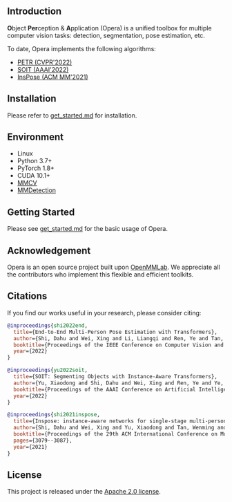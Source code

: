 ## Introduction

**O**bject **Per**ception & **A**pplication (Opera) is a unified toolbox for multiple computer vision tasks: detection, segmentation, pose estimation, etc.

To date, Opera implements the following algorithms:

- [PETR (CVPR'2022)](configs/petr)
- [SOIT (AAAI'2022)](configs/soit)
- [InsPose (ACM MM'2021)](configs/inspose)

## Installation

Please refer to [get_started.md](docs/get_started.md) for installation.

## Environment

- Linux
- Python 3.7+
- PyTorch 1.8+
- CUDA 10.1+
- [MMCV](https://mmcv.readthedocs.io/en/latest/#installation)
- [MMDetection](https://mmdetection.readthedocs.io/en/latest/#installation)

## Getting Started

Please see [get_started.md](docs/get_started.md) for the basic usage of Opera.

## Acknowledgement

Opera is an open source project built upon [OpenMMLab](https://github.com/open-mmlab/). We appreciate all the contributors who implement this flexible and efficient toolkits.

## Citations

If you find our works useful in your research, please consider citing:
```BibTeX
@inproceedings{shi2022end,
  title={End-to-End Multi-Person Pose Estimation with Transformers},
  author={Shi, Dahu and Wei, Xing and Li, Liangqi and Ren, Ye and Tan, Wenming},
  booktitle={Proceedings of the IEEE Conference on Computer Vision and Pattern Recognition (CVPR)},
  year={2022}
}

@inproceedings{yu2022soit,
  title={SOIT: Segmenting Objects with Instance-Aware Transformers},
  author={Yu, Xiaodong and Shi, Dahu and Wei, Xing and Ren, Ye and Ye, Tingqun and Tan, Wenming},
  booktitle={Proceedings of the AAAI Conference on Artificial Intelligence},
  year={2022}
}

@inproceedings{shi2021inspose,
  title={Inspose: instance-aware networks for single-stage multi-person pose estimation},
  author={Shi, Dahu and Wei, Xing and Yu, Xiaodong and Tan, Wenming and Ren, Ye and Pu, Shiliang},
  booktitle={Proceedings of the 29th ACM International Conference on Multimedia},
  pages={3079--3087},
  year={2021}
}
```

## License

This project is released under the [Apache 2.0 license](LICENSE).
